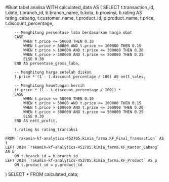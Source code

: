 #Buat tabel analisa
WITH calculated_data AS ( SELECT
        t.transaction_id,
        t.date,
        t.branch_id,
        b.branch_name,
        b.kota,
        b.provinsi,
        b.rating AS rating_cabang,
        t.customer_name,
        t.product_id,
        p.product_name,
        t.price,
        t.discount_percentage,
        
        -- Menghitung persentase laba berdasarkan harga obat
        CASE 
            WHEN t.price <= 50000 THEN 0.10
            WHEN t.price > 50000 AND t.price <= 100000 THEN 0.15
            WHEN t.price > 100000 AND t.price <= 300000 THEN 0.20
            WHEN t.price > 300000 AND t.price <= 500000 THEN 0.25
            ELSE 0.30
        END AS persentase_gross_laba,
        
        -- Menghitung harga setelah diskon
        t.price * (1 - t.discount_percentage / 100) AS nett_sales,
        
        -- Menghitung keuntungan bersih
        (t.price * (1 - t.discount_percentage / 100)) * 
        CASE 
            WHEN t.price <= 50000 THEN 0.10
            WHEN t.price > 50000 AND t.price <= 100000 THEN 0.15
            WHEN t.price > 100000 AND t.price <= 300000 THEN 0.20
            WHEN t.price > 300000 AND t.price <= 500000 THEN 0.25
            ELSE 0.30
        END AS nett_profit,
        
        t.rating As rating_transaksi

    FROM `rakamin-kf-analytics-452705.kimia_farma.KF_Final_Transaction` AS t
    LEFT JOIN `rakamin-kf-analytics-452705.kimia_farma.KF_Kantor_Cabang` AS b
        ON t.branch_id = b.branch_id
    LEFT JOIN `rakamin-kf-analytics-452705.kimia_farma.KF_Product` AS p
        ON t.product_id = p.product_id
)
SELECT * FROM calculated_data;
